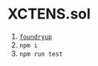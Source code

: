 # XCTENS.sol

1. [`foundryup`](https://book.getfoundry.sh/getting-started/installation)
1. `npm i`
1. `npm run test`
